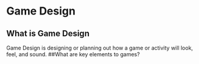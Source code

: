 # Game Design
## What is Game Design
Game Design is designing or planning out how a game or activity will look, feel, and sound.
##What are key elements to games?
